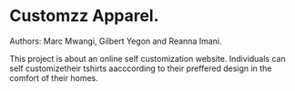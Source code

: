 # Customzz Apparel.

Authors: Marc Mwangi, Gilbert Yegon and Reanna Imani.

This project is about an online self customization website. Individuals can self customizetheir tshirts aacccording to their preffered design in the comfort of their homes.


